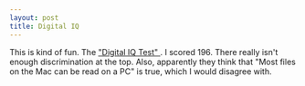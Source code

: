 ```yaml
---
layout: post
title: Digital IQ 
---
```

<p>This is kind of fun. The <a href="http://www.msnbc.com/news/987180.asp">"Digital IQ Test" </a>. I scored 196. There really isn't enough discrimination at the top. Also, apparently they think that "Most files on the Mac can be read on a PC" is true, which I would disagree with. </p>
